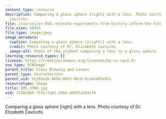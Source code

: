 ```yaml
---
content_type: resource
description: Comparing a glass sphere [right] with a lens. Photo courtesy of Dr. Elizabeth
  Cavicchi.
file: /courses/ec-050-recreate-experiments-from-history-inform-the-future-from-the-past-galileo-january-iap-2010/7150c964757e7a012984ab997a293cf4_IMG_3769.jpg
file_size: 58343
file_type: image/jpeg
image_metadata:
  caption: Comparing a glass sphere \[right\] with a lens.
  credit: Photo courtesy of Dr. Elizabeth Cavicchi.
  image-alt: Photo of the student comparing a lens to a glass sphere.
learning_resource_types: []
license: https://creativecommons.org/licenses/by-nc-sa/4.0/
ocw_type: OCWImage
parent_title: Glass Blowing and Lenses
parent_type: CourseSection
parent_uid: 52359a2b-465b-b053-08c6-9cabe4b1e911
resourcetype: Image
title: IMG_3769.jpg
uid: 7150c964-757e-7a01-2984-ab997a293cf4
---
```

Comparing a glass sphere [right] with a lens. Photo courtesy of Dr. Elizabeth Cavicchi.